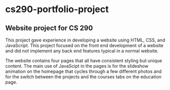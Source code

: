 # cs290-portfolio-project
## Website project for CS 290
This project gave experience in developing a website using HTML, CSS, and JavaScript. This project focused on the front end development of a website and did not implement any back end features typical in a normal website.

The website contains four pages that all have consistent styling but unique content. The main use of JavaScipt in the pages is for the slideshow animation on the homepage that cycles through a few different photos and for the switch between the projects and the courses tabs on the education page.
